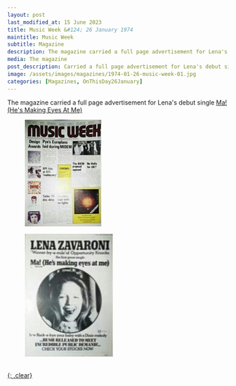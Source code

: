 ```yaml
---
layout: post
last_modified_at: 15 June 2023
title: Music Week &#124; 26 January 1974
maintitle: Music Week
subtitle: Magazine
description: The magazine carried a full page advertisement for Lena's debut single Ma! (He's Making Eyes At Me).
media: The magazine
post_description: Carried a full page advertisement for Lena's debut single Ma! (He's Making Eyes At Me).
image: /assets/images/magazines/1974-01-26-music-week-01.jpg
categories: [Magazines, OnThisDay26January]
---
```


The magazine carried a full page advertisement for Lena's debut single <a href="/discography/singles/1974-01-25-ma-hes-making-eyes-at-me-uk">Ma! (He's Making Eyes At Me)

<figure class="fig1">
<img src="/assets/images/magazines/1974-01-26-music-week-01.jpg" class="full-width"/>
</figure>

<figure class="fig2">
<img src="/assets/images/magazines/1974-01-26-music-week-02.jpg" class="full-width"/>
</figure>

<br />{: .clear}
